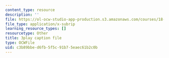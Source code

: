 ```yaml
---
content_type: resource
description: ''
file: https://ol-ocw-studio-app-production.s3.amazonaws.com/courses/18-01sc-single-variable-calculus-fall-2010/c3b89bbed6fb5f5c91b75eaec61b2c0b_JXPe2J069c.vtt
file_type: application/x-subrip
learning_resource_types: []
resourcetype: Other
title: 3play caption file
type: OCWFile
uid: c3b89bbe-d6fb-5f5c-91b7-5eaec61b2c0b
---
```

